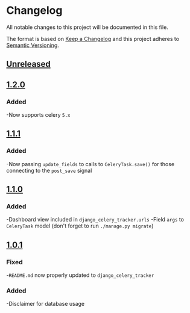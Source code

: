 # Changelog
All notable changes to this project will be documented in this file.

The format is based on [Keep a Changelog](http://keepachangelog.com/en/1.0.0/)
and this project adheres to [Semantic Versioning](http://semver.org/spec/v2.0.0.html).

## [Unreleased]

## [1.2.0]

### Added
-Now supports celery `5.x`

## [1.1.1]

### Added
-Now passing `update_fields` to calls to `CeleryTask.save()` for those connecting to the `post_save` signal

## [1.1.0]

### Added
-Dashboard view included in `django_celery_tracker.urls`
-Field `args` to `CeleryTask` model (don't forget to run `./manage.py migrate`)

## [1.0.1]

### Fixed
-`README.md` now properly updated to `django_celery_tracker`

### Added
-Disclaimer for database usage

[Unreleased]: https://github.com/chris-allen/django-celery-tracker/compare/v1.2.0...HEAD
[1.2.0]: https://github.com/chris-allen/django-celery-tracker/compare/v1.1.1...v1.2.0
[1.1.1]: https://github.com/chris-allen/django-celery-tracker/compare/v1.1.0...v1.1.1
[1.1.0]: https://github.com/chris-allen/django-celery-tracker/compare/v1.0.1...v1.1.0
[1.0.1]: https://github.com/chris-allen/django-celery-tracker/compare/v1.0.0...v1.0.1
